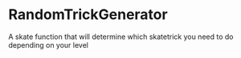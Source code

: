 # RandomTrickGenerator
A skate function that will determine which skatetrick you need to do depending on your level
